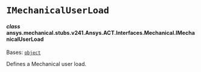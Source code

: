 <!-- vale off -->

<a id="imechanicaluserload"></a>

# `IMechanicalUserLoad`

<a id="ansys.mechanical.stubs.v241.Ansys.ACT.Interfaces.Mechanical.IMechanicalUserLoad"></a>

#### *class* ansys.mechanical.stubs.v241.Ansys.ACT.Interfaces.Mechanical.IMechanicalUserLoad

Bases: [`object`](https://docs.python.org/3/library/functions.html#object)

Defines a Mechanical user load.

<!-- !! processed by numpydoc !! -->
<!-- vale on -->
